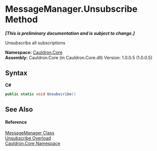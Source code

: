 # MessageManager.Unsubscribe Method 
 _**\[This is preliminary documentation and is subject to change.\]**_

Unsubscribs all subscriptions

**Namespace:**&nbsp;<a href="N_Cauldron_Core">Cauldron.Core</a><br />**Assembly:**&nbsp;Cauldron.Core (in Cauldron.Core.dll) Version: 1.0.0.5 (1.0.0.5)

## Syntax

**C#**<br />
``` C#
public static void Unsubscribe()
```


## See Also


#### Reference
<a href="T_Cauldron_Core_MessageManager">MessageManager Class</a><br /><a href="Overload_Cauldron_Core_MessageManager_Unsubscribe">Unsubscribe Overload</a><br /><a href="N_Cauldron_Core">Cauldron.Core Namespace</a><br />